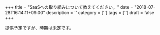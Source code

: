 +++
title = "SaaSへの取り組みについて教えてください。"
date = "2018-07-28T16:14:11+09:00"
description = ''
category = ['']
tags = ['']
draft = false
+++

提供予定ですが、時期は未定です。
